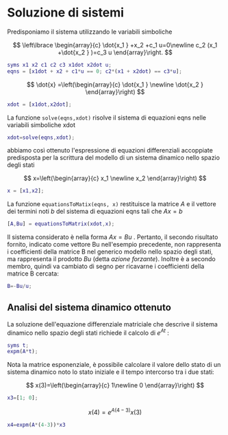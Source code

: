 
# Soluzione di sistemi

Predisponiamo il sistema utilizzando le variabili simboliche

 $$ \left\lbrace \begin{array}{c} \dot{x_1 } +x_2 +c_1 u=0\newline c_2 (x_1 +\dot{x_2 } )=c_3 u \end{array}\right. $$

```matlab
syms x1 x2 c1 c2 c3 x1dot x2dot u;
eqns = [x1dot + x2 + c1*u == 0; c2*(x1 + x2dot) == c3*u];
```

 $$ \dot{x} =\left(\begin{array}{c} \dot{x_1 } \newline \dot{x_2 }  \end{array}\right) $$

```matlab
xdot = [x1dot,x2dot];
```

La funzione `solve(eqns,xdot)` risolve il sistema di equazioni eqns nelle variabili simboliche xdot

```matlab
xdot=solve(eqns,xdot);
```

abbiamo così ottenuto l'espressione di equazioni differenziali accoppiate predisposta per la scrittura del modello di un sistema dinamico nello spazio degli stati

 $$ x=\left(\begin{array}{c} x_1 \newline x_2  \end{array}\right) $$

```matlab
x = [x1,x2];
```

La funzione `equationsToMatix(eqns, x)` restituisce la matrice $A$ e il vettore dei termini noti $b$ del sistema di equazioni eqns tali che $Ax=b$

```matlab
[A,Bu] = equationsToMatrix(xdot,x);
```

Il sistema considerato è nella forma $Ax=Bu$ . Pertanto, il secondo risultato fornito, indicato come vettore Bu nell'esempio precedente, non rappresenta i coefficienti della matrice B nel generico modello nello spazio degli stati, ma rappresenta il prodotto $Bu$ (detta *azione forzante*). Inoltre è a secondo membro, quindi va cambiato di segno per ricavarne i coefficienti della matrice B cercata:

```matlab
B=-Bu/u;
```

## Analisi del sistema dinamico ottenuto

La soluzione dell'equazione differenziale matriciale che descrive il sistema dinamico nello spazio degli stati richiede il calcolo di $e^{At}$ :

```matlab
syms t;
expm(A*t);
```

Nota la matrice esponenziale, è possibile calcolare il valore dello stato di un sistema dinamico noto lo stato iniziale e il tempo intercorso tra i due stati:

 $$ x(3)=\left(\begin{array}{c} 1\newline 0 \end{array}\right) $$

```matlab
x3=[1; 0];
```

 $$ x(4)=e^{A(4-3)} x(3) $$

```matlab
x4=expm(A*(4-3))*x3
```
